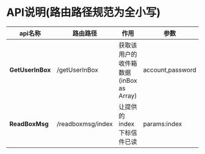 # API说明(路由路径规范为全小写)

| api名称            | 路由路径              | 作用                          | 参数               | 方法  |
| ---------------- | ----------------- | --------------------------- | ---------------- | --- |
| **GetUserInBox** | /getUserInBox     | 获取该用户的收件箱数据(inBox as Array) | account,password | GET |
| **ReadBoxMsg**   | /readboxmsg/index | 让提供的index下标信件已读             | params:index     | PUT |
